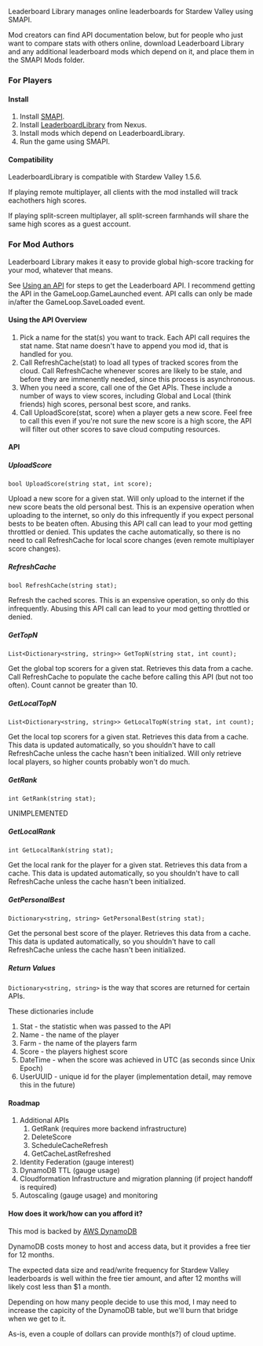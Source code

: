 ﻿Leaderboard Library manages online leaderboards for Stardew Valley using SMAPI.

Mod creators can find API documentation below, but for people who just want to compare stats with others online, download Leaderboard Library and any additional leaderboard mods which depend on it, and place them in the SMAPI Mods folder.

### For Players

#### Install

1. Install [SMAPI](https://smapi.io/).
2. Install [LeaderboardLibrary](https://www.nexusmods.com/stardewvalley/mods/15102) from Nexus.
3. Install mods which depend on LeaderboardLibrary.
4. Run the game using SMAPI.

#### Compatibility

LeaderboardLibrary is compatible with Stardew Valley 1.5.6.

If playing remote multiplayer, all clients with the mod installed will track eachothers high scores.

If playing split-screen multiplayer, all split-screen farmhands will share the same high scores as a guest account.

### For Mod Authors

Leaderboard Library makes it easy to provide global high-score tracking for your mod, whatever that means.

See [Using an API](https://stardewvalleywiki.com/Modding:Modder_Guide/APIs/Integrations#Using_an_API) for steps to get the Leaderboard API.  I recommend getting the API in the GameLoop.GameLaunched event.  API calls can only be made in/after the GameLoop.SaveLoaded event.

#### Using the API Overview

1. Pick a name for the stat(s) you want to track.  Each API call requires the stat name.  Stat name doesn't have to append you mod id, that is handled for you.
2. Call RefreshCache(stat) to load all types of tracked scores from the cloud.  Call RefreshCache whenever scores are likely to be stale, and before they are immenently needed, since this process is asynchronous.
3. When you need a score, call one of the Get APIs.  These include a number of ways to view scores, including Global and Local (think friends) high scores, personal best score, and ranks.
4. Call UploadScore(stat, score) when a player gets a new score.  Feel free to call this even if you're not sure the new score is a high score, the API will filter out other scores to save cloud computing resources.

#### API

##### UploadScore

`
bool UploadScore(string stat, int score);
`

Upload a new score for a given stat.  Will only upload to the internet if the new score beats the old personal best.
This is an expensive operation when uploading to the internet, so only do this infrequently if you expect personal bests to be beaten often.
Abusing this API call can lead to your mod getting throttled or denied.
This updates the cache automatically, so there is no need to call RefreshCache for local score changes (even remote multiplayer score changes).

##### RefreshCache

`
bool RefreshCache(string stat);
`

Refresh the cached scores.
This is an expensive operation, so only do this infrequently.
Abusing this API call can lead to your mod getting throttled or denied.

##### GetTopN

`
List<Dictionary<string, string>> GetTopN(string stat, int count);
`

Get the global top scorers for a given stat.  Retrieves this data from a cache.  Call RefreshCache to populate the cache before calling this API (but not too often).
Count cannot be greater than 10.

##### GetLocalTopN

`
List<Dictionary<string, string>> GetLocalTopN(string stat, int count);
`

Get the local top scorers for a given stat.  Retrieves this data from a cache.  This data is updated automatically, so you shouldn't have to call RefreshCache unless the cache hasn't been initialized.
Will only retrieve local players, so higher counts probably won't do much.

##### GetRank

`
int GetRank(string stat);
`

UNIMPLEMENTED

##### GetLocalRank

`
int GetLocalRank(string stat);
`

Get the local rank for the player for a given stat.  Retrieves this data from a cache.  This data is updated automatically, so you shouldn't have to call RefreshCache unless the cache hasn't been initialized.

##### GetPersonalBest

`
Dictionary<string, string> GetPersonalBest(string stat);
`

Get the personal best score of the player.  Retrieves this data from a cache.  This data is updated automatically, so you shouldn't have to call RefreshCache unless the cache hasn't been initialized.

##### Return Values

`Dictionary<string, string>` is the way that scores are returned for certain APIs.

These dictionaries include

1. Stat - the statistic when was passed to the API
2. Name - the name of the player
3. Farm - the name of the players farm
4. Score - the players highest score
5. DateTime - when the score was achieved in UTC (as seconds since Unix Epoch)
6. UserUUID - unique id for the player (implementation detail, may remove this in the future)

#### Roadmap

1. Additional APIs
    1. GetRank (requires more backend infrastructure)
    2. DeleteScore
    3. ScheduleCacheRefresh
    4. GetCacheLastRefreshed
2. Identity Federation (gauge interest)
3. DynamoDB TTL (gauge usage)
4. Cloudformation Infrastructure and migration planning (if project handoff is required)
5. Autoscaling (gauge usage) and monitoring

#### How does it work/how can you afford it?

This mod is backed by [AWS DynamoDB](https://aws.amazon.com/dynamodb/)

DynamoDB costs money to host and access data, but it provides a free tier for 12 months.

The expected data size and read/write frequency for Stardew Valley leaderboards is well within the free tier amount, and after 12 months will likely cost less than $1 a month.

Depending on how many people decide to use this mod, I may need to increase the capicity of the DynamoDB table, but we'll burn that bridge when we get to it.

As-is, even a couple of dollars can provide month(s?) of cloud uptime.
